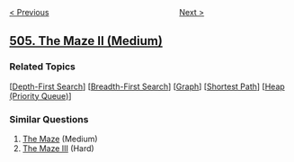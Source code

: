 <!--|This file generated by command(leetcode description); DO NOT EDIT.    |-->
<!--+----------------------------------------------------------------------+-->
<!--|@author    openset <openset.wang@gmail.com>                           |-->
<!--|@link      https://github.com/openset                                 |-->
<!--|@home      https://github.com/openset/leetcode                        |-->
<!--+----------------------------------------------------------------------+-->

[< Previous](../base-7 "Base 7")
　　　　　　　　　　　　　　　　
[Next >](../relative-ranks "Relative Ranks")

## [505. The Maze II (Medium)](https://leetcode.com/problems/the-maze-ii "迷宫 II")



### Related Topics
  [[Depth-First Search](../../tag/depth-first-search/README.md)]
  [[Breadth-First Search](../../tag/breadth-first-search/README.md)]
  [[Graph](../../tag/graph/README.md)]
  [[Shortest Path](../../tag/shortest-path/README.md)]
  [[Heap (Priority Queue)](../../tag/heap-priority-queue/README.md)]

### Similar Questions
  1. [The Maze](../the-maze) (Medium)
  1. [The Maze III](../the-maze-iii) (Hard)
